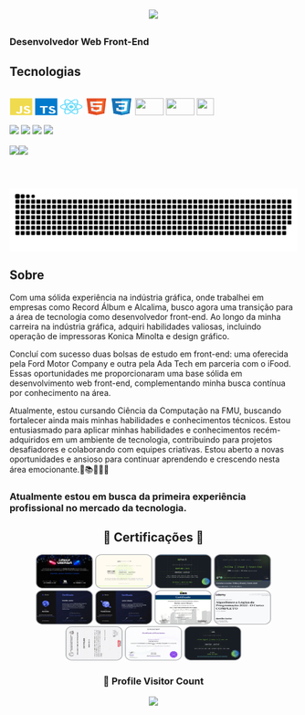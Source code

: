 
<h1 align="center">
    <img src="https://readme-typing-svg.herokuapp.com/?font=Righteous&size=35&center=true&vCenter=true&width=500&height=70&duration=4000&lines=Olá!+👋;+Sou+o+Damião+Junior!;" />
</h1>
<h3>Desenvolvedor Web Front-End </h3>

## Tecnologias

<div style="display: inline_block"><br>
  <img align="center" height="30" width="40" src="https://raw.githubusercontent.com/devicons/devicon/master/icons/javascript/javascript-plain.svg">
  <img align="center"  height="30" width="40" src="https://raw.githubusercontent.com/devicons/devicon/master/icons/typescript/typescript-plain.svg">
  <img align="center"  height="30" width="40" src="https://raw.githubusercontent.com/devicons/devicon/master/icons/react/react-original.svg">
  <img align="center"  height="30" width="40" src="https://raw.githubusercontent.com/devicons/devicon/master/icons/html5/html5-original.svg">
  <img align="center" height="30" width="40" src="https://raw.githubusercontent.com/devicons/devicon/master/icons/css3/css3-original.svg">
  <img align="center" height="30" width="50" src="https://drcode.com.br/blog/wp-content/uploads/2015/07/MySQL.png">
  <img align="center" height="30" width="50" src="https://media.dev.to/cdn-cgi/image/width=1600,height=900,fit=cover,gravity=auto,format=auto/https%3A%2F%2Fdev-to-uploads.s3.amazonaws.com%2Fuploads%2Farticles%2Fdxy1c2bvl6odeo52dodk.jpg">
  <img align="center" height="30" width="30" src="https://e7.pngegg.com/pngimages/439/345/png-clipart-bootstrap-logo-thumbnail-tech-companies.png">
</div>
<br> 
<div> 
  <a href="https://www.instagram.com/juninho_oliveirah/" target="_blank"><img src="https://img.shields.io/badge/-Instagram-%23E4405F?style=for-the-badge&logo=instagram&logoColor=white" target="_blank"></a>
  <a href = "mailto:junior.oliveira05@icloud.com"><img src="https://img.shields.io/badge/-Icloud-%23333?style=for-the-badge&logo=icloud&logoColor=white" target="_blank"></a>
  <a href="https://www.linkedin.com/in/dami%C3%A3o-junior/" target="_blank"><img src="https://img.shields.io/badge/-LinkedIn-%230077B5?style=for-the-badge&logo=linkedin&logoColor=white" target="_blank"></a>
  <a href="https://portfolio-2023-two-green.vercel.app/" target="_blank"><img src="https://img.shields.io/badge/-Portf%C3%B3lio-%230077B5?style=for-the-badge&logo=&logoColor=white" target="_blank"></a>
</div>
<br>

<div>
   <img height="180em" src="https://github-readme-stats.vercel.app/api/top-langs/?username=juninho-Oliveira&layout=compact&langs_count=16&theme=dark"/>
   <img align="left" src="https://github-readme-streak-stats.herokuapp.com/?user=juninho-Oliveira&theme=dark&hide_border=false"  />
</div>
<br>

#

<picture align="center">
  <source media="(prefers-color-scheme: dark)" srcset="https://raw.githubusercontent.com/juninho-Oliveira/juninho-Oliveira/output/github-contribution-grid-snake-dark.svg">
  <source media="(prefers-color-scheme: light)" srcset="https://raw.githubusercontent.com/juninho-Oliveira/juninho-Oliveira/output/github-contribution-grid-snake-dark.svg">
  <img align="center" alt="github contribution grid snake animation" src="https://raw.githubusercontent.com/juninho-Oliveira/juninho-Oliveira/output/github-contribution-grid-snake.svg">
</picture>

## Sobre

Com uma sólida experiência na indústria gráfica, onde trabalhei em empresas como Record Álbum e Alcalima, busco agora uma transição para a área de tecnologia como desenvolvedor front-end. Ao longo da minha carreira na indústria gráfica, adquiri habilidades valiosas, incluindo operação de impressoras Konica Minolta e design gráfico.

Concluí com sucesso duas bolsas de estudo em front-end: uma oferecida pela Ford Motor Company e outra pela Ada Tech em parceria com o iFood. Essas oportunidades me proporcionaram uma base sólida em desenvolvimento web front-end, complementando minha busca contínua por conhecimento na área.

Atualmente, estou cursando Ciência da Computação na FMU, buscando fortalecer ainda mais minhas habilidades e conhecimentos técnicos. Estou entusiasmado para aplicar minhas habilidades e conhecimentos recém-adquiridos em um ambiente de tecnologia, contribuindo para projetos desafiadores e colaborando com equipes criativas. Estou aberto a novas oportunidades e ansioso para continuar aprendendo e crescendo nesta área emocionante.🚀📚👨🏻‍💻

### Atualmente estou em busca da primeira experiência profissional no mercado da tecnologia.

<div align="center">
  <h2>📝 Certificações 📝</h2>
  <img width="100" height="60"  src="/certificados/kenzie.png"/>
  <img width="100" height="60"  src="/certificados//ada-frontend.png"/>
  <img width="100" height="60"  src="/certificados/ada-Hack.png"/>
  <img width="100" height="60"  src="/certificados/ada-trilha.png"/>
  <img width="100" height="60"  src="/certificados/discover-1.png"/>
  <img width="100" height="60"  src="/certificados/discover-2.png"/>
  <img width="100" height="60"  src="/certificados/inbs.png"/>
  <img width="100" height="60"  src="/certificados/udemy.png"/>
  <img width="100" height="60"  src="/certificados/excel-senai.png"/>
  <img width="100" height="60"  src="/certificados/discover-3.png"/>
  <img width="100" height="60"  src="/certificados/ada-santander.png"/>
</div>

<div align=center>
  <h3><b>📍 Profile Visitor Count</b></h3>
</div>
    
<p align="center" >   
  <img src="https://profile-counter.glitch.me/juninho-Oliveira/count.svg" />  
</p>



